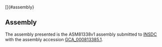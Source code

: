 []{#assembly}

Assembly
--------

The assembly presented is the ASM81338v1 assembly submitted to
[INSDC](http://www.insdc.org) with the assembly accession
[GCA\_000813385.1](http://www.ebi.ac.uk/ena/data/view/GCA_000813385.1).

